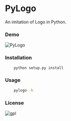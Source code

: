 # PyLogo
An imitation of Logo in Python.

### Demo
![PyLogo](https://cloud.githubusercontent.com/assets/7397433/9383887/fee2eb4a-4769-11e5-8c73-9e9d6d27023c.gif)

### Installation
```sh
	python setup.py install
```

### Usage
```sh
	pylogo -h
```

### License
![gpl](https://cloud.githubusercontent.com/assets/7397433/9025904/67008062-3936-11e5-8803-e5b164a0dfc0.png)

